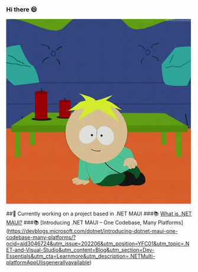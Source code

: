 ### Hi there 😄

<img src="https://github.com/mbarosevic/mbarosevic/blob/main/sp.gif" alt="hi">


##🦺 Currently working on a project based in .NET MAUI
###📚 [What is .NET MAUI?](https://docs.microsoft.com/en-us/dotnet/maui/what-is-maui) 
###📚 [Introducing .NET MAUI – One Codebase, Many Platforms] (https://devblogs.microsoft.com/dotnet/introducing-dotnet-maui-one-codebase-many-platforms/?ocid=aid3046724&utm_issue=202206&utm_position=YFC01&utm_topic=.NET-and-Visual-Studio&utm_content=Blog&utm_section=Dev-Essentials&utm_cta=Learnmore&utm_description=.NETMulti-platformAppUIisgenerallyavailable)

